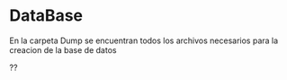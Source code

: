 # DataBase
En la carpeta Dump se encuentran todos los archivos necesarios para la creacion de la base de datos

??